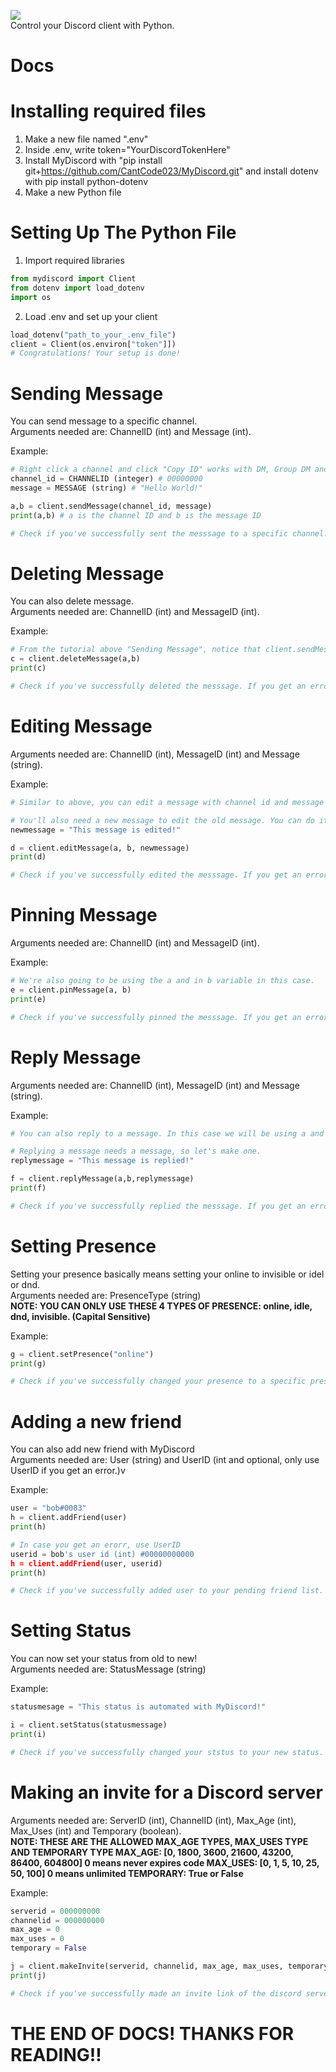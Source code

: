 <img src="https://cdn.discordapp.com/attachments/918732557103824896/923977976616452146/unknown.png"><br>
Control your Discord client with Python.

# Docs

# Installing required files
1. Make a new file named ".env"
2. Inside .env, write token="YourDiscordTokenHere"
3. Install MyDiscord with "pip install git+https://github.com/CantCode023/MyDiscord.git" and install dotenv with pip install python-dotenv
4. Make a new Python file

# Setting Up The Python File
1. Import required libraries

```python
from mydiscord import Client
from dotenv import load_dotenv
import os
```

2. Load .env and set up your client

``` python
load_dotenv("path_to_your_.env_file")
client = Client(os.environ["token"]])
# Congratulations! Your setup is done!
```

# Sending Message
You can send message to a specific channel.<br>
Arguments needed are: ChannelID (int) and Message (int).<br>

Example:
```python
# Right click a channel and click "Copy ID" works with DM, Group DM and Channels in Discord Servers.
channel_id = CHANNELID (integer) # 00000000
message = MESSAGE (string) # "Hello World!"

a,b = client.sendMessage(channel_id, message)
print(a,b) # a is the channel ID and b is the message ID

# Check if you've successfully sent the messsage to a specific channel. If you get an error, please contact us: cantcode023@gmail.com
```

# Deleting Message
You can also delete message.<br>
Arguments needed are: ChannelID (int) and MessageID (int).<br>

Example:
```python
# From the tutorial above "Sending Message", notice that client.sendMessage returns channel Id and message ID, so you can use it to delete message.
c = client.deleteMessage(a,b)
print(c)

# Check if you've successfully deleted the messsage. If you get an error, please contact us: cantcode023@gmail.com
```

# Editing Message
Arguments needed are: ChannelID (int), MessageID (int) and Message (string).<br>

Example:
```python
# Similar to above, you can edit a message with channel id and message id. We'll also use the a and b variable which is a = channel ID and b = message ID.

# You'll also need a new message to edit the old message. You can do it like this
newmessage = "This message is edited!"

d = client.editMessage(a, b, newmessage)
print(d)

# Check if you've successfully edited the messsage. If you get an error, please contact us: cantcode023@gmail.com
```

# Pinning Message
Arguments needed are: ChannelID (int) and MessageID (int).<br>

Example:
```python
# We're also going to be using the a and in b variable in this case.
e = client.pinMessage(a, b)
print(e)

# Check if you've successfully pinned the messsage. If you get an error, please contact us: cantcode023@gmail.com
```

# Reply Message
Arguments needed are: ChannelID (int), MessageID (int) and Message (string).<br>

Example:
```python
# You can also reply to a message. In this case we will be using a and b variables again

# Replying a message needs a message, so let's make one.
replymessage = "This message is replied!"

f = client.replyMessage(a,b,replymessage)
print(f)

# Check if you've successfully replied the messsage. If you get an error, please contact us: cantcode023@gmail.com
```

# Setting Presence
Setting your presence basically means setting your online to invisible or idel or dnd.<br>
Arguments needed are: PresenceType (string)<br>
<strong>NOTE: YOU CAN ONLY USE THESE 4 TYPES OF PRESENCE: online, idle, dnd, invisible. (Capital Sensitive)</strong><br>

Example:
```py
g = client.setPresence("online")
print(g)

# Check if you've successfully changed your presence to a specific presence. If you get an error, please contact us: cantcode023@gmail.com
```


# Adding a new friend
You can also add new friend with MyDiscord<br>
Arguments needed are: User (string) and UserID (int and optional, only use UserID if you get an error.)v

Example:
```python
user = "bob#0083"
h = client.addFriend(user)
print(h)

# In case you get an erorr, use UserID
userid = bob's user id (int) #00000000000
h = client.addFriend(user, userid)
print(h)

# Check if you've successfully added user to your pending friend list. If you get an error, please contact us: cantcode023@gmail.com
```

# Setting Status
You can now set your status from old to new!<br>
Arguments needed are: StatusMessage (string)<br>

Example:
```python
statusmesage = "This status is automated with MyDiscord!"

i = client.setStatus(statusmessage)
print(i)

# Check if you've successfully changed your ststus to your new status. If you get an error, please contact us: cantcode023@gmail.com
```

# Making an invite for a Discord server
Arguments needed are: ServerID (int), ChannelID (int), Max_Age (int), Max_Uses (int) and Temporary (boolean).<br>
<strong>NOTE: THESE ARE THE ALLOWED MAX_AGE TYPES, MAX_USES TYPE AND TEMPORARY TYPE
MAX_AGE: [0, 1800, 3600, 21600, 43200, 86400, 604800] 0 means never expires code
MAX_USES: [0, 1, 5, 10, 25, 50, 100] 0 means unlimited
TEMPORARY: True or False</strong><br>

Example:
```python
serverid = 000000000
channelid = 000000000
max_age = 0
max_uses = 0
temporary = False

j = client.makeInvite(serverid, channelid, max_age, max_uses, temporary)
print(j)

# Check if you've successfully made an invite link of the discord server. If you get an error, please contact us: cantcode023@gmail.com
```

# THE END OF DOCS! THANKS FOR READING!!